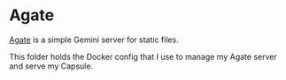 # Agate

[Agate](https://github.com/mbrubeck/agate) is a simple Gemini server for static files.

This folder holds the Docker config that I use to manage my Agate server and serve my Capsule.
